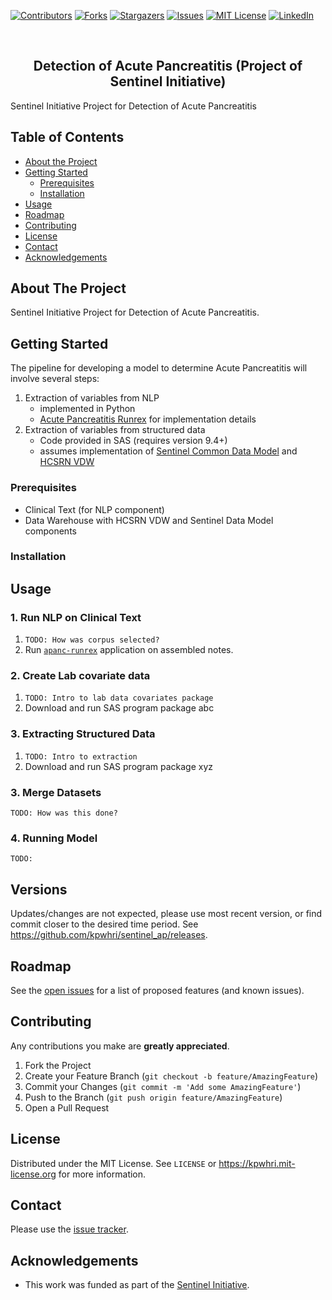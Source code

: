 <!-- PROJECT SHIELDS -->
<!--
*** I'm using markdown "reference style" links for readability.
*** Reference links are enclosed in brackets [ ] instead of parentheses ( ).
*** See the bottom of this document for the declaration of the reference variables
*** for contributors-url, forks-url, etc. This is an optional, concise syntax you may use.
*** https://www.markdownguide.org/basic-syntax/#reference-style-links
-->
[![Contributors][contributors-shield]][contributors-url]
[![Forks][forks-shield]][forks-url]
[![Stargazers][stars-shield]][stars-url]
[![Issues][issues-shield]][issues-url]
[![MIT License][license-shield]][license-url]
[![LinkedIn][linkedin-shield]][linkedin-url]



<!-- PROJECT LOGO -->
<br />
<div>
  <p>
    <!--a href="https://github.com/kpwhri/sentinel_ap">
      <img src="images/logo.png" alt="Logo">
    </a-->
  </p>

  <h2 align="center">Detection of Acute Pancreatitis (Project of Sentinel Initiative)</h2>

  <p>
    Sentinel Initiative Project for Detection of Acute Pancreatitis
  </p>
</div>


<!-- TABLE OF CONTENTS -->
## Table of Contents

* [About the Project](#about-the-project)
* [Getting Started](#getting-started)
  * [Prerequisites](#prerequisites)
  * [Installation](#installation)
* [Usage](#usage)
* [Roadmap](#roadmap)
* [Contributing](#contributing)
* [License](#license)
* [Contact](#contact)
* [Acknowledgements](#acknowledgements)



<!-- ABOUT THE PROJECT -->
## About The Project

Sentinel Initiative Project for Detection of Acute Pancreatitis.


<!-- GETTING STARTED -->
## Getting Started

The pipeline for developing a model to determine Acute Pancreatitis will involve several steps:
1. Extraction of variables from NLP
   * implemented in Python
   * [Acute Pancreatitis Runrex](https://github.com/kpwhri/apanc-runrex) for implementation details
2. Extraction of variables from structured data 
   * Code provided in SAS (requires version 9.4+)
   * assumes implementation of [Sentinel Common Data Model](https://www.sentinelinitiative.org/methods-data-tools) and [HCSRN VDW](https://www.hcsrn.org/en/Resources/VDW/)


### Prerequisites

* Clinical Text (for NLP component)
* Data Warehouse with HCSRN VDW and Sentinel Data Model components

### Installation
 


<!-- USAGE EXAMPLES -->
## Usage

### 1. Run NLP on Clinical Text

1. `TODO: How was corpus selected?`
2. Run [`apanc-runrex`](https://github.com/kpwhri/apanc-runrex/) application on assembled notes.

### 2. Create Lab covariate data

1.  `TODO: Intro to lab data covariates package`
2. Download and run SAS program package abc

### 3. Extracting Structured Data

1. `TODO: Intro to extraction`
2. Download and run SAS program package xyz

### 3. Merge Datasets

`TODO: How was this done?`


### 4. Running Model

`TODO:`

## Versions

<!-- Uses [SEMVER](https://semver.org/). -->

Updates/changes are not expected, please use most recent version, or find commit closer to the desired time period. See https://github.com/kpwhri/sentinel_ap/releases.

<!-- ROADMAP -->
## Roadmap

See the [open issues](https://github.com/kpwhri/sentinel_ap/issues) for a list of proposed features (and known issues).



<!-- CONTRIBUTING -->
## Contributing

Any contributions you make are **greatly appreciated**.

1. Fork the Project
2. Create your Feature Branch (`git checkout -b feature/AmazingFeature`)
3. Commit your Changes (`git commit -m 'Add some AmazingFeature'`)
4. Push to the Branch (`git push origin feature/AmazingFeature`)
5. Open a Pull Request


<!-- LICENSE -->
## License

Distributed under the MIT License. See `LICENSE` or https://kpwhri.mit-license.org for more information.



<!-- CONTACT -->
## Contact

Please use the [issue tracker](https://github.com/kpwhri/sentinel_ap/issues). 


<!-- ACKNOWLEDGEMENTS -->
## Acknowledgements

* This work was funded as part of the [Sentinel Initiative](https://www.fda.gov/safety/fdas-sentinel-initiative).



<!-- MARKDOWN LINKS & IMAGES -->
<!-- https://www.markdownguide.org/basic-syntax/#reference-style-links -->
[contributors-shield]: https://img.shields.io/github/contributors/kpwhri/sentinel_ap.svg?style=flat-square
[contributors-url]: https://github.com/kpwhri/sentinel_ap/graphs/contributors
[forks-shield]: https://img.shields.io/github/forks/kpwhri/sentinel_ap.svg?style=flat-square
[forks-url]: https://github.com/kpwhri/sentinel_ap/network/members
[stars-shield]: https://img.shields.io/github/stars/kpwhri/sentinel_ap.svg?style=flat-square
[stars-url]: https://github.com/kpwhri/sentinel_ap/stargazers
[issues-shield]: https://img.shields.io/github/issues/kpwhri/sentinel_ap.svg?style=flat-square
[issues-url]: https://github.com/kpwhri/sentinel_ap/issues
[license-shield]: https://img.shields.io/github/license/kpwhri/sentinel_ap.svg?style=flat-square
[license-url]: https://kpwhri.mit-license.org/
[linkedin-shield]: https://img.shields.io/badge/-LinkedIn-black.svg?style=flat-square&logo=linkedin&colorB=555
[linkedin-url]: https://www.linkedin.com/company/kaiserpermanentewashingtonresearch
<!-- [product-screenshot]: images/screenshot.png -->
